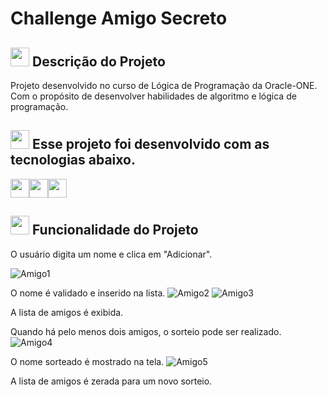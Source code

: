 <h1 aling=center>Challenge Amigo Secreto</h1> 

<h2><img src="https://icongr.am/octicons/pin.svg?size=128&color=ffffff" height=30px width=30px/> Descrição do Projeto</h2>
<p>Projeto desenvolvido no curso de Lógica de Programação da Oracle-ONE.<br> Com o propósito de desenvolver habilidades de algoritmo e lógica de programação.</p>


<h2><img src="https://icongr.am/octicons/code.svg?size=128&color=ffffff" height=30px width=30px/> Esse projeto foi desenvolvido com as tecnologias abaixo.</h2>

<img src="https://cdn.jsdelivr.net/gh/devicons/devicon@latest/icons/css3/css3-plain-wordmark.svg" height=30px width=30px /><img src="https://cdn.jsdelivr.net/gh/devicons/devicon@latest/icons/html5/html5-plain-wordmark.svg" height=30px width=30px  /><img src="https://cdn.jsdelivr.net/gh/devicons/devicon@latest/icons/javascript/javascript-original.svg" height=30px width=30px/>

<h2><img src="https://icongr.am/octicons/tools.svg?size=128&color=ffffff" height=30px width=30px/> Funcionalidade do Projeto</h2>
<p>O usuário digita um nome e clica em "Adicionar".

![Amigo1](https://github.com/user-attachments/assets/57812412-1254-4775-a221-34a1c68d740d)


O nome é validado e inserido na lista.
![Amigo2](https://github.com/user-attachments/assets/68e6b572-8e6d-4be4-bb91-a0e03689261f)
![Amigo3](https://github.com/user-attachments/assets/d2515eaf-bb83-407d-8a5e-b1c71553d090)


A lista de amigos é exibida.

Quando há pelo menos dois amigos, o sorteio pode ser realizado.
![Amigo4](https://github.com/user-attachments/assets/9793ce2d-4c1a-440d-b240-f3cd7fa0289b)

O nome sorteado é mostrado na tela.
![Amigo5](https://github.com/user-attachments/assets/f3802f6e-f89f-4a72-8b41-b4f8e45e69f8)

A lista de amigos é zerada para um novo sorteio.</p>
